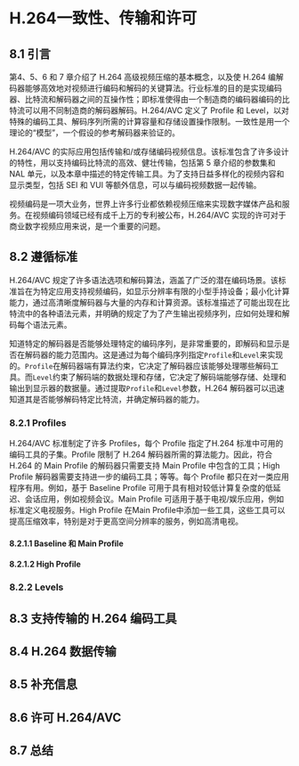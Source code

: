 # H.264一致性、传输和许可

## 8.1 引言

第4、5、6 和 7 章介绍了 H.264 高级视频压缩的基本概念，以及使 H.264 编解码器能够高效地对视频进行编码和解码的关键算法。行业标准的目的是实现编码器、比特流和解码器之间的互操作性；即标准使得由一个制造商的编码器编码的比特流可以用不同制造商的解码器解码。H.264/AVC 定义了 Profile 和 Level，以对特殊的编码工具、解码序列所需的计算容量和存储设置操作限制。一致性是用一个理论的“模型”，一个假设的参考解码器来验证的。

H.264/AVC 的实际应用包括传输和/或存储编码视频信息。该标准包含了许多设计的特性，用以支持编码比特流的高效、健壮传输，包括第 5 章介绍的参数集和 NAL 单元，以及本章中描述的特定传输工具。为了支持日益多样化的视频内容和显示类型，包括 SEI 和 VUI 等额外信息，可以与编码视频数据一起传输。

视频编码是一项大业务，世界上许多行业都依赖视频压缩来实现数字媒体产品和服务。在视频编码领域已经有成千上万的专利被公布，H.264/AVC 实现的许可对于商业数字视频应用来说，是一个重要的问题。

## 8.2 遵循标准

H.264/AVC 规定了许多语法选项和解码算法，涵盖了广泛的潜在编码场景。该标准旨在为特定应用支持视频编码，如显示分辨率有限的小型手持设备；最小化计算能力，通过高清晰度解码器与大量的内存和计算资源。该标准描述了可能出现在比特流中的各种语法元素，并明确的规定了为了产生输出视频序列，应如何处理和解码每个语法元素。

知道特定的解码器是否能够处理特定的编码序列，是非常重要的，即解码和显示是否在解码器的能力范围内。这是通过为每个编码序列指定`Profile`和`Level`来实现的。`Profile`在解码器端有算法约束，它决定了解码器应该能够处理哪些解码工具。而`Level`约束了解码端的数据处理和存储，它决定了解码端能够存储、处理和输出到显示器的数据量。通过提取`Profile`和`Level`参数，H.264 解码器可以迅速知道其是否能够解码特定比特流，并确定解码器的能力。

### 8.2.1 Profiles

H.264/AVC 标准制定了许多 Profiles，每个 Profile 指定了H.264 标准中可用的编码工具的子集。Profile 限制了 H.264 解码器所需的算法能力。因此，符合 H.264 的 Main Profile 的解码器只需要支持 Main Profile 中包含的工具；High Profile 解码器需要支持进一步的编码工具；等等。每个 Profile 都只在对一类应用程序有用。例如，基于 Baseline Profile 可用于具有相对较低计算复杂度的低延迟、会话应用，例如视频会议。Main Profile 可适用于基于电视/娱乐应用，例如标准定义电视服务。High Profile 在Main Profile中添加一些工具，这些工具可以提高压缩效率，特别是对于更高空间分辨率的服务，例如高清电视。

#### 8.2.1.1 Baseline 和 Main Profile

#### 8.2.1.2 High Profile

### 8.2.2 Levels

## 8.3 支持传输的 H.264 编码工具

## 8.4 H.264 数据传输

## 8.5 补充信息

## 8.6 许可 H.264/AVC

## 8.7 总结



